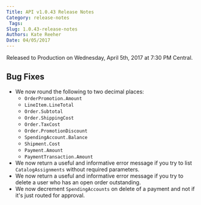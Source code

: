 ```yaml
---
Title: API v1.0.43 Release Notes
Category: release-notes
 Tags: 
Slug: 1.0.43-release-notes
Authors: Kate Reeher
Date: 04/05/2017
---
```


Released to Production on Wednesday, April 5th, 2017 at 7:30 PM Central. 

## Bug Fixes
- We now round the following to two decimal places:
    * `OrderPromotion.Amount`
    * `LineItem.LineTotal`
    * `Order.Subtotal`
    * `Order.ShippingCost`
    * `Order.TaxCost`
    * `Order.PromotionDiscount`
    * `SpendingAccount.Balance`
    * `Shipment.Cost`
    * `Payment.Amount`
    * `PaymentTransaction.Amount`
- We now return a useful and informative error message if you try to list `CatalogAssignments` without required parameters.
- We now return a useful and informative error message if you try to delete a user who has an open order outstanding.
- We now decrement `SpendingAccounts` on delete of a payment and not if it's just routed for approval. 

